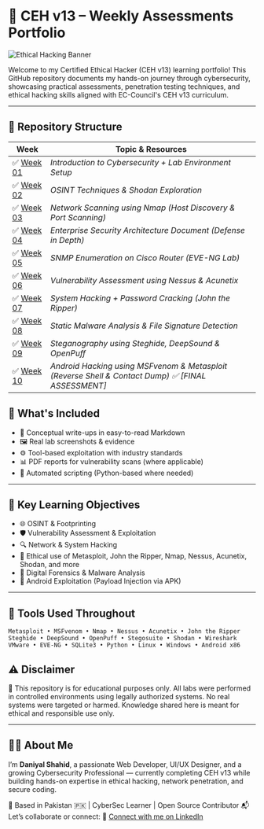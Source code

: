 # 🚨 CEH v13 – Weekly Assessments Portfolio

![Ethical Hacking Banner](https://4.bp.blogspot.com/-HiRSrmQuVTI/XA9a0uU5fzI/AAAAAAAA6_0/RIq3W2EeRxY_OXWF0Pg2Bk8oao_pNa38QCLcBGAs/s1600/what-you-need-to-know-about-ethical-hacking-simplilearn-cover-image.jpg)

Welcome to my Certified Ethical Hacker (CEH v13) learning portfolio!
This GitHub repository documents my hands-on journey through cybersecurity, showcasing practical assessments, penetration testing techniques, and ethical hacking skills aligned with EC-Council's CEH v13 curriculum.

---

## 📁 Repository Structure

| Week | Topic & Resources |
|------|--------------------|
| ✅ [Week 01](CEH-Assessments-Week-01/) | *Introduction to Cybersecurity + Lab Environment Setup* |
| ✅ [Week 02](CEH-Assessments-Week-02/) | *OSINT Techniques & Shodan Exploration* |
| ✅ [Week 03](CEH-Assessments-Week-03/) | *Network Scanning using Nmap (Host Discovery & Port Scanning)* |
| ✅ [Week 04](CEH-Assessments-Week-04/) | *Enterprise Security Architecture Document (Defense in Depth)* |
| ✅ [Week 05](CEH-Assessments-Week-05/) | *SNMP Enumeration on Cisco Router (EVE-NG Lab)* |
| ✅ [Week 06](CEH-Assessments-Week-06/) | *Vulnerability Assessment using Nessus & Acunetix* |
| ✅ [Week 07](CEH-Assessments-Week-07/) | *System Hacking + Password Cracking (John the Ripper)* |
| ✅ [Week 08](CEH-Assessments-Week-08/) | *Static Malware Analysis & File Signature Detection* |
| ✅ [Week 09](CEH-Assessments-Week-09/) | *Steganography using Steghide, DeepSound & OpenPuff* |
| ✅ [Week 10](CEH-Assessments-Week-10/) | *Android Hacking using MSFvenom & Metasploit (Reverse Shell & Contact Dump) ✅ [FINAL ASSESSMENT]* |

## 🔧 What's Included
- 📄 Conceptual write-ups in easy-to-read Markdown
- 🖼️ Real lab screenshots & evidence
- ⚙️ Tool-based exploitation with industry standards
- 📊 PDF reports for vulnerability scans (where applicable)
- 🐍 Automated scripting (Python-based where needed)

---

## 🧠 Key Learning Objectives

- 🌐 OSINT & Footprinting
- 🛡️ Vulnerability Assessment & Exploitation
- 🔍 Network & System Hacking
- 🔐 Ethical use of Metasploit, John the Ripper, Nmap, Nessus, Acunetix, Shodan, and more
- 💾 Digital Forensics & Malware Analysis
- 📱 Android Exploitation (Payload Injection via APK)

---

## 🧪 Tools Used Throughout
```
Metasploit • MSFvenom • Nmap • Nessus • Acunetix • John the Ripper
Steghide • DeepSound • OpenPuff • Stegosuite • Shodan • Wireshark
VMware • EVE-NG • SQLite3 • Python • Linux • Windows • Android x86

```


## ⚠️ Disclaimer

📢 This repository is for educational purposes only.
All labs were performed in controlled environments using legally authorized systems.
No real systems were targeted or harmed. Knowledge shared here is meant for ethical and responsible use only.

---

## 👨‍💻 About Me

I’m **Daniyal Shahid**, a passionate Web Developer, UI/UX Designer, and a growing Cybersecurity Professional — currently completing CEH v13 while building hands-on expertise in ethical hacking, network penetration, and secure coding.

📍 Based in Pakistan 🇵🇰 | CyberSec Learner | Open Source Contributor
📬 Let’s collaborate or connect:
🔗 [Connect with me on LinkedIn](https://www.linkedin.com/in/daniyal-shahid-249a3b283/)
